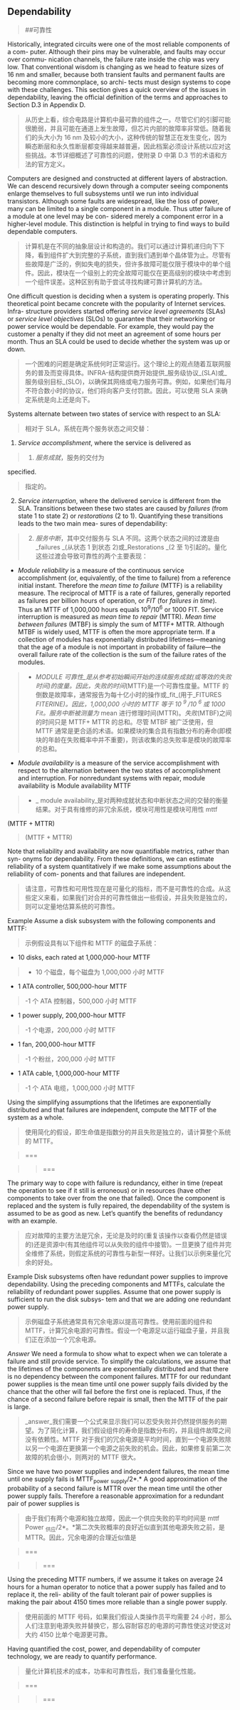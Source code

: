 ## Dependability

> ##可靠性

Historically, integrated circuits were one of the most reliable components of a com- puter. Although their pins may be vulnerable, and faults may occur over commu- nication channels, the failure rate inside the chip was very low. That conventional wisdom is changing as we head to feature sizes of 16 nm and smaller, because both transient faults and permanent faults are becoming more commonplace, so archi- tects must design systems to cope with these challenges. This section gives a quick overview of the issues in dependability, leaving the official definition of the terms and approaches to Section D.3 in Appendix D.

> 从历史上看，综合电路是计算机中最可靠的组件之一。尽管它们的引脚可能很脆弱，并且可能在通道上发生故障，但芯片内部的故障率非常低。随着我们的头大小为 16 nm 及较小的大小，这种传统的智慧正在发生变化，因为瞬态断层和永久性断层都变得越来越普遍，因此档案必须设计系统以应对这些挑战。本节详细概述了可靠性的问题，使附录 D 中第 D.3 节的术语和方法的官方定义。

Computers are designed and constructed at different layers of abstraction. We can descend recursively down through a computer seeing components enlarge themselves to full subsystems until we run into individual transistors. Although some faults are widespread, like the loss of power, many can be limited to a single component in a module. Thus utter failure of a module at one level may be con- sidered merely a component error in a higher-level module. This distinction is helpful in trying to find ways to build dependable computers.

> 计算机是在不同的抽象层设计和构造的。我们可以通过计算机递归向下下降，看到组件扩大到完整的子系统，直到我们遇到单个晶体管为止。尽管有些故障是广泛的，例如失电的损失，但许多故障可能仅限于模块中的单个组件。因此，模块在一个级别上的完全故障可能仅在更高级别的模块中考虑到一个组件误差。这种区别有助于尝试寻找构建可靠计算机的方法。

One difficult question is deciding when a system is operating properly. This theoretical point became concrete with the popularity of Internet services. Infra- structure providers started offering _service level agreements_ (SLAs) or _service level objectives_ (SLOs) to guarantee that their networking or power service would be dependable. For example, they would pay the customer a penalty if they did not meet an agreement of some hours per month. Thus an SLA could be used to decide whether the system was up or down.

> 一个困难的问题是确定系统何时正常运行。这个理论上的观点随着互联网服务的普及而变得具体。INFRA-结构提供商开始提供_服务级协议_(SLA)或_服务级别目标_(SLO)，以确保其网络或电力服务可靠。例如，如果他们每月不符合数小时的协议，他们将向客户支付罚款。因此，可以使用 SLA 来确定系统是向上还是向下。

Systems alternate between two states of service with respect to an SLA:

> 相对于 SLA，系统在两个服务状态之间交替：

1. _Service accomplishment_, where the service is delivered as

> 1. _服务成就_，服务的交付为

specified.

> 指定的。

2. _Service interruption_, where the delivered service is different from the SLA. Transitions between these two states are caused by _failures_ (from state 1 to state 2) or _restorations_ (2 to 1). Quantifying these transitions leads to the two main mea- sures of dependability:

> 2. _服务中断_，其中交付服务与 SLA 不同。这两个状态之间的过渡是由_failures _(从状态 1 到状态 2)或_Restorations _(2 至 1)引起的。量化这些过渡会导致可靠性的两个主要表现：

- _Module reliability_ is a measure of the continuous service accomplishment (or, equivalently, of the time to failure) from a reference initial instant. Therefore the _mean time to failure_ (MTTF) is a reliability measure. The reciprocal of MTTF is a rate of failures, generally reported as failures per billion hours of operation, or _FIT_ (for _failures in time_). Thus an MTTF of 1,000,000 hours equals 10<sup>9</sup>/10<sup>6</sup> or 1000 FIT. Service interruption is measured as _mean time to repair_ (MTTR). _Mean time between failures_ (MTBF) is simply the sum of MTTF+ MTTR. Although MTBF is widely used, MTTF is often the more appropriate term. If a collection of modules has exponentially distributed lifetimes—meaning that the age of a module is not important in probability of failure—the overall failure rate of the collection is the sum of the failure rates of the modules.

> - _MODULE 可靠性_是从参考初始瞬间开始的连续服务成就(或等效的失败时间)的度量。因此，失败的时间_(MTTF)是一个可靠性度量。MTTF 的倒数是故障率，通常报告为每十亿小时的操作或_fit_(用于_FITURES _FITERINE)。因此，1,000,000 小时的 MTTF 等于 10 <sup> 9 </sup>/10 <sup> 6 </sup>或 1000 Fit。服务中断被测量为_ mean 进行修理时间(MTTR)。_失败_(MTBF)之间的时间只是 MTTF+ MTTR 的总和。尽管 MTBF 被广泛使用，但 MTTF 通常是更合适的术语。如果模块的集合具有指数分布的寿命(即模块的年龄在失败概率中并不重要)，则该收集的总失败率是模块的故障率的总和。

- _Module availability_ is a measure of the service accomplishment with respect to the alternation between the two states of accomplishment and interruption. For nonredundant systems with repair, module availability is Module availability MTTF

> - _ module availability_是对两种成就状态和中断状态之间的交替的衡量结果。对于具有维修的非冗余系统，模块可用性是模块可用性 mttf

(MTTF + MTTR)

> (MTTF + MTTR)

Note that reliability and availability are now quantifiable metrics, rather than syn- onyms for dependability. From these definitions, we can estimate reliability of a system quantitatively if we make some assumptions about the reliability of com- ponents and that failures are independent.

> 请注意，可靠性和可用性现在是可量化的指标，而不是可靠性的合成。从这些定义来看，如果我们对合并的可靠性做出一些假设，并且失败是独立的，则可以定量地估算系统的可靠性。

Example Assume a disk subsystem with the following components and MTTF:

> 示例假设具有以下组件和 MTTF 的磁盘子系统：

- 10 disks, each rated at 1,000,000-hour MTTF

> - 10 个磁盘，每个磁盘为 1,000,000 小时 MTTF

- 1 ATA controller, 500,000-hour MTTF

> -1 个 ATA 控制器，500,000 小时 MTTF

- 1 power supply, 200,000-hour MTTF

> -1 个电源，200,000 小时 MTTF

- 1 fan, 200,000-hour MTTF

> -1 个粉丝，200,000 小时 MTTF

- 1 ATA cable, 1,000,000-hour MTTF

> -1 个 ATA 电缆，1,000,000 小时 MTTF

Using the simplifying assumptions that the lifetimes are exponentially distributed and that failures are independent, compute the MTTF of the system as a whole.

> 使用简化的假设，即生命值是指数分的并且失败是独立的，请计算整个系统的 MTTF。

> ===

>> ===
>>

The primary way to cope with failure is redundancy, either in time (repeat the operation to see if it still is erroneous) or in resources (have other components to take over from the one that failed). Once the component is replaced and the system is fully repaired, the dependability of the system is assumed to be as good as new. Let’s quantify the benefits of redundancy with an example.

> 应对故障的主要方法是冗余，无论是及时的(重复该操作以查看仍然是错误的)还是资源中(有其他组件可以从失败的组件中接管)。一旦更换了组件并完全维修了系统，则假定系统的可靠性与新型一样好。让我们以示例来量化冗余的好处。

Example Disk subsystems often have redundant power supplies to improve dependability. Using the preceding components and MTTFs, calculate the reliability of redundant power supplies. Assume that one power supply is sufficient to run the disk subsys- tem and that we are adding one redundant power supply.

> 示例磁盘子系统通常具有冗余电源以提高可靠性。使用前面的组件和 MTTF，计算冗余电源的可靠性。假设一个电源足以运行磁盘子量，并且我们正在添加一个冗余电源。

_Answer_ We need a formula to show what to expect when we can tolerate a failure and still provide service. To simplify the calculations, we assume that the lifetimes of the components are exponentially distributed and that there is no dependency between the component failures. MTTF for our redundant power supplies is the mean time until one power supply fails divided by the chance that the other will fail before the first one is replaced. Thus, if the chance of a second failure before repair is small, then the MTTF of the pair is large.

> _answer_我们需要一个公式来显示我们可以忍受失败并仍然提供服务的期望。为了简化计算，我们假设组件的寿命是指数分布的，并且组件故障之间没有依赖性。MTTF 对于我们的冗余电源是平均时间，直到一个电源失败除以另一个电源在更换第一个电源之前失败的机会。因此，如果修复前第二次故障的机会很小，则两对的 MTTF 很大。

Since we have two power supplies and independent failures, the mean time until one supply fails is MTTF<sub>power</sub> <sub>supply</sub>/2*.* A good approximation of the probability of a second failure is MTTR over the mean time until the other power supply fails. Therefore a reasonable approximation for a redundant pair of power supplies is

> 由于我们有两个电源和独立故障，因此一个供应失败的平均时间是 mttf <ub> Power </sub> <sub>供应</sub>/2*。*第二次失败概率的良好近似直到其他电源失败之前，是 MTTR。因此，冗余电源的合理近似值是

> ===

>> ===
>>

Using the preceding MTTF numbers, if we assume it takes on average 24 hours for a human operator to notice that a power supply has failed and to replace it, the reli- ability of the fault tolerant pair of power supplies is making the pair about 4150 times more reliable than a single power supply.

> 使用前面的 MTTF 号码，如果我们假设人类操作员平均需要 24 小时，那么人们注意到电源失败并替换它，那么容耐容忍的电源的可靠性使这对使这对大约 4150 比单个电源更可靠。

Having quantified the cost, power, and dependability of computer technology, we are ready to quantify performance.

> 量化计算机技术的成本，功率和可靠性后，我们准备量化性能。

> ===

>> ===
>>
